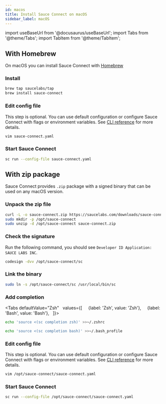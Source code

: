 ```yaml
---
id: macos
title: Install Sauce Connect on macOS
sidebar_label: macOS
---
```


import useBaseUrl from '@docusaurus/useBaseUrl';
import Tabs from '@theme/Tabs';
import TabItem from '@theme/TabItem';

## With Homebrew

On macOS you can install Sauce Connect with [Homebrew](https://brew.sh)

### Install 

```bash
brew tap saucelabs/tap
brew install sauce-connect
```

### Edit config file

This step is optional. You can use default configuration or configure Sauce Connect with flags or environment variables.
See [CLI reference](/dev/cli/sauce-connect-5/) for more details.

```bash
vim sauce-connect.yaml
```

### Start Sauce Connect

```bash
sc run --config-file sauce-connect.yaml
```

## With zip package

Sauce Connect provides `.zip` package with a signed binary that can be used on any macOS version. 

### Unpack the zip file 

```bash
curl -L -o sauce-connect.zip https://saucelabs.com/downloads/sauce-connect/5.0.0/sauce-connect-5.0.0_darwin.all.zip
sudo mkdir -p /opt/sauce-connect
sudo unzip -d /opt/sauce-connect sauce-connect.zip
```

### Check the signature

Run the following command, you should see `Developer ID Application: SAUCE LABS INC`.
```bash
codesign -dvv /opt/sauce-connect/sc
```

### Link the binary

```bash
sudo ln -s /opt/sauce-connect/sc /usr/local/bin/sc
```

### Add completion


<Tabs
defaultValue="Zsh"
  values={[
    {label: 'Zsh', value: 'Zsh'},
    {label: 'Bash', value: 'Bash'},
  ]}>
<TabItem value="Zsh">

```bash
echo 'source <(sc completion zsh)' >>~/.zshrc
```
  </TabItem>

  <TabItem value="Bash">

```bash
echo 'source <(sc completion bash)' >>~/.bash_profile
```

  </TabItem>
</Tabs>

### Edit config file

This step is optional. You can use default configuration or configure Sauce Connect with flags or environment variables.
See [CLI reference](/dev/cli/sauce-connect-5/) for more details.

```bash
vim /opt/sauce-connect/sauce-connect.yaml
```

### Start Sauce Connect

```bash
sc run --config-file /opt/sauce-connect/sauce-connect.yaml
```
